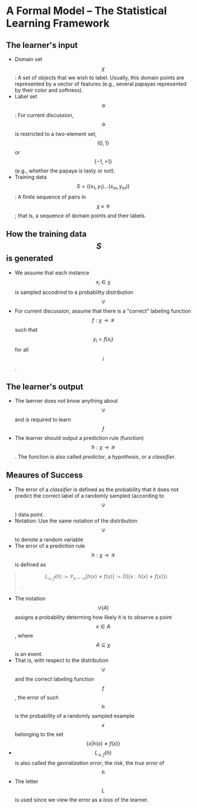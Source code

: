 # A Formal Model – The Statistical Learning Framework

## The learner's input
* Domain set $$\chi$$: A set of objects that we wish to label. Usually, this domain points are represented by a vector of features (e.g., several papayas represented by their color and softness).
* Label set $$\mathcal{Y}$$: For current discussion, $$\mathcal{Y}$$ is restricted to a two-element set, $$\{0,1\}$$ or $$\{-1,+1\}$$ (e.g., whether the papaya is tasty or not).
* Training data $$S=((x_1, y_1)\dots(x_m, y_m))$$: A finite sequence of pairs in $$\chi \times \mathcal{Y}$$; that is, a sequence of domain points and their labels. 

## How the training data $$S$$ is generated
*  We assume that each instance $$x_i \in \chi$$ is sampled accodrind to a probability distribution $$\mathcal{D}$$
*  For current discussion, assume that there is a "correct" labeling function $$f: \chi \rightarrow \mathcal{Y}$$ such that $$y_i = f(x_i)$$ for all $$i$$.


## The learner's output
*  The laerner does not know anything about $$\mathcal{D}$$ and is required to learn $$f$$
* The learner should output a prediction rule (function) $$h:\chi \rightarrow \mathcal{Y}$$. The function is also called *predictor*, a *hypothesis*, or a *classifier*.

## Meaures of Success
* The error of a *classifier* is defined as the probability that it does not predict the correct label of a randomly sampled (according to $$ \mathcal{D}$$) data point.
* Notation: Use the same notation of the distribution $$ \mathcal{D}$$ to denote a random variable
* The error of a prediction rule $$h:\chi \rightarrow \mathcal{Y}$$ is defined as 
> $$L_{ \mathcal{D},f }(h) := \mathbb{P}_{x\sim \mathcal{D}}[h(x)\neq f(x)] := D(\{x: h(x)\neq f(x)\})$$. 
* The notation $$ \mathcal{D}(A)$$ assigns a probability determing how likely it is to observe a point $$x \in A$$, where $$A \subseteq \chi$$ is an event.
* That is, with respect to the distribution $$ \mathcal{D}$$ and the correct labeling function $$f$$, the error of such $$h$$ is the probability of a randomly sampled example $$x$$ belonging to the set $$\{x| h(x)\neq f(x)\}$$
* $$L_{ \mathcal{D},f }(h)$$ is also called the *genralization error*, the *risk*, the *true error* of $$h$$
* The letter $$L$$ is used since we view the error as a *loss* of the learner.

